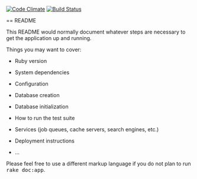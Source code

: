 [![Code Climate](https://codeclimate.com/github/Vizzuality/plannr/badges/gpa.svg)](https://codeclimate.com/github/Vizzuality/plannr)
[![Build Status](https://travis-ci.org/Vizzuality/plannr.svg?branch=master)](https://travis-ci.org/Vizzuality/plannr)

== README

This README would normally document whatever steps are necessary to get the
application up and running.

Things you may want to cover:

* Ruby version

* System dependencies

* Configuration

* Database creation

* Database initialization

* How to run the test suite

* Services (job queues, cache servers, search engines, etc.)

* Deployment instructions

* ...


Please feel free to use a different markup language if you do not plan to run
<tt>rake doc:app</tt>.
